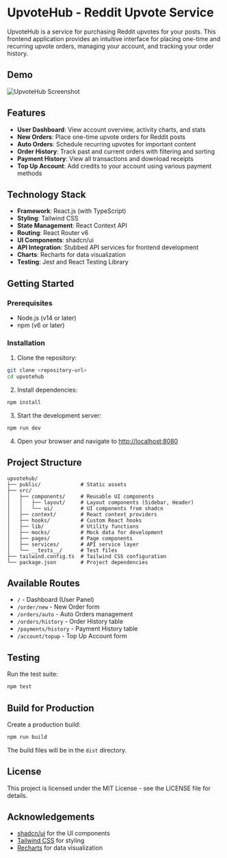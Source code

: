 
# UpvoteHub - Reddit Upvote Service

UpvoteHub is a service for purchasing Reddit upvotes for your posts. This frontend application provides an intuitive interface for placing one-time and recurring upvote orders, managing your account, and tracking your order history.

## Demo

![UpvoteHub Screenshot](https://i.imgur.com/2jGFkNe.png)

## Features

- **User Dashboard**: View account overview, activity charts, and stats
- **New Orders**: Place one-time upvote orders for Reddit posts
- **Auto Orders**: Schedule recurring upvotes for important content
- **Order History**: Track past and current orders with filtering and sorting
- **Payment History**: View all transactions and download receipts
- **Top Up Account**: Add credits to your account using various payment methods

## Technology Stack

- **Framework**: React.js (with TypeScript)
- **Styling**: Tailwind CSS
- **State Management**: React Context API
- **Routing**: React Router v6
- **UI Components**: shadcn/ui
- **API Integration**: Stubbed API services for frontend development
- **Charts**: Recharts for data visualization
- **Testing**: Jest and React Testing Library

## Getting Started

### Prerequisites

- Node.js (v14 or later)
- npm (v6 or later)

### Installation

1. Clone the repository:
```sh
git clone <repository-url>
cd upvotehub
```

2. Install dependencies:
```sh
npm install
```

3. Start the development server:
```sh
npm run dev
```

4. Open your browser and navigate to [http://localhost:8080](http://localhost:8080)

## Project Structure

```
upvotehub/
├── public/             # Static assets
├── src/
│   ├── components/     # Reusable UI components
│   │   ├── layout/     # Layout components (Sidebar, Header)
│   │   └── ui/         # UI components from shadcn
│   ├── context/        # React context providers
│   ├── hooks/          # Custom React hooks
│   ├── lib/            # Utility functions
│   ├── mocks/          # Mock data for development
│   ├── pages/          # Page components
│   ├── services/       # API service layer
│   └── __tests__/      # Test files
├── tailwind.config.ts  # Tailwind CSS configuration
└── package.json        # Project dependencies
```

## Available Routes

- `/` - Dashboard (User Panel)
- `/order/new` - New Order form
- `/orders/auto` - Auto Orders management
- `/orders/history` - Order History table
- `/payments/history` - Payment History table
- `/account/topup` - Top Up Account form

## Testing

Run the test suite:

```sh
npm test
```

## Build for Production

Create a production build:

```sh
npm run build
```

The build files will be in the `dist` directory.

## License

This project is licensed under the MIT License - see the LICENSE file for details.

## Acknowledgements

- [shadcn/ui](https://ui.shadcn.com/) for the UI components
- [Tailwind CSS](https://tailwindcss.com/) for styling
- [Recharts](https://recharts.org/) for data visualization
